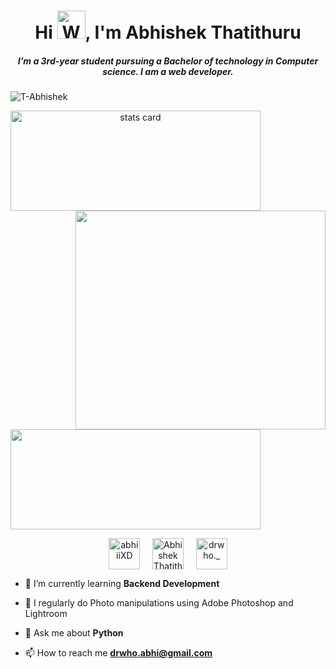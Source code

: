 <h1 align="center">Hi <img src="https://raw.githubusercontent.com/nixin72/nixin72/master/wave.gif" 
         alt="Waving hand animated gif"
         height="45"
         width="45" />, I'm Abhishek Thatithuru</h1>
<h5 align="center">
I’m a 3rd-year student pursuing a Bachelor of technology in Computer science. I am a web developer. 
</h5>
<p align="left"> <img src="https://komarev.com/ghpvc/?username=T-Abhishek&label=Profile%20views&color=0e75b6&style=flat" alt="T-Abhishek" /> </p>
<p>
<a align= "center" href="https://github.com/T-Abhishek">
<img alt= "stats card" height="160px" width="400px" src="https://github-readme-streak-stats.herokuapp.com/?user=T-Abhishek&theme=radical">
<img align="right" height="350px" width="400px" src="https://github.com/T-Abhishek/abhi/blob/main/giphy%20(1).gif?raw=true" /> </a>
</p>
<img height="160px" width="400px" src="https://github-readme-stats.vercel.app/api?username=T-Abhishek&count_private=true&theme=radical&show_icons=true" />

<p align="center">
<a href="https://twitter.com/abhiiiXD" target="blank"><img align="center" src="https://img.icons8.com/cute-clipart/64/000000/twitter.png" alt="abhiiiXD" height="50" width="50" /></a> &nbsp;&nbsp;&nbsp;
<a href="/https://www.linkedin.com/in/abhishek-thatithuru-2700b6211/" target="blank"><img align="center" src="https://img.icons8.com/cute-clipart/64/000000/linkedin.png" alt="Abhishek Thatithuru" height="50" width="50" /></a>&nbsp;&nbsp;&nbsp;&nbsp;
<a href="https://instagram.com/drwho._" target="blank"><img align="center" src="https://img.icons8.com/cute-clipart/64/000000/instagram-new.png" alt="drwho._" height="50" width="50" /></a>
</p>

- 🌱 I’m currently learning **Backend Development**

- 📝 I regularly do Photo manipulations using Adobe Photoshop and Lightroom

- 💬 Ask me about **Python**

- 📫 How to reach me **drwho.abhi@gmail.com**
<br><br>
